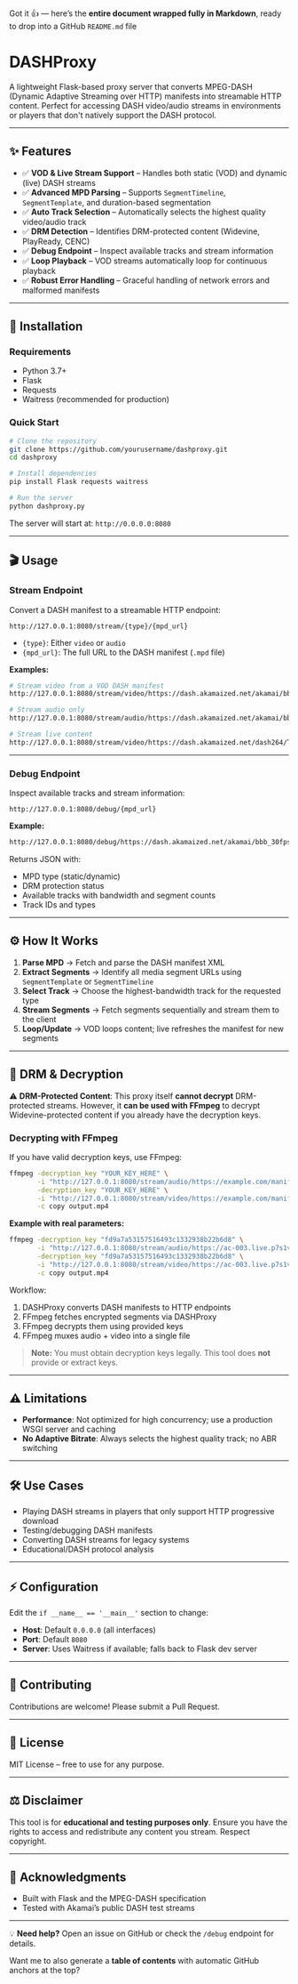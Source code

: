 Got it 👍 — here’s the **entire document wrapped fully in Markdown**, ready to drop into a GitHub `README.md` file
# DASHProxy

A lightweight Flask-based proxy server that converts MPEG-DASH (Dynamic Adaptive Streaming over HTTP) manifests into streamable HTTP content. Perfect for accessing DASH video/audio streams in environments or players that don't natively support the DASH protocol.

---

## ✨ Features

- ✅ **VOD & Live Stream Support** – Handles both static (VOD) and dynamic (live) DASH streams  
- ✅ **Advanced MPD Parsing** – Supports `SegmentTimeline`, `SegmentTemplate`, and duration-based segmentation  
- ✅ **Auto Track Selection** – Automatically selects the highest quality video/audio track  
- ✅ **DRM Detection** – Identifies DRM-protected content (Widevine, PlayReady, CENC)  
- ✅ **Debug Endpoint** – Inspect available tracks and stream information  
- ✅ **Loop Playback** – VOD streams automatically loop for continuous playback  
- ✅ **Robust Error Handling** – Graceful handling of network errors and malformed manifests  

---

## 🚀 Installation

### Requirements
- Python 3.7+
- Flask
- Requests
- Waitress (recommended for production)

### Quick Start

```bash
# Clone the repository
git clone https://github.com/yourusername/dashproxy.git
cd dashproxy

# Install dependencies
pip install Flask requests waitress

# Run the server
python dashproxy.py
````

The server will start at:
`http://0.0.0.0:8080`

---

## 🎬 Usage

### Stream Endpoint

Convert a DASH manifest to a streamable HTTP endpoint:

```
http://127.0.0.1:8080/stream/{type}/{mpd_url}
```

* `{type}`: Either `video` or `audio`
* `{mpd_url}`: The full URL to the DASH manifest (`.mpd` file)

**Examples:**

```bash
# Stream video from a VOD DASH manifest
http://127.0.0.1:8080/stream/video/https://dash.akamaized.net/akamai/bbb_30fps/bbb_30fps.mpd

# Stream audio only
http://127.0.0.1:8080/stream/audio/https://dash.akamaized.net/akamai/bbb_30fps/bbb_30fps.mpd

# Stream live content
http://127.0.0.1:8080/stream/video/https://dash.akamaized.net/dash264/TestCases/1c/qualcomm/2/MultiRate.mpd
```

---

### Debug Endpoint

Inspect available tracks and stream information:

```
http://127.0.0.1:8080/debug/{mpd_url}
```

**Example:**

```bash
http://127.0.0.1:8080/debug/https://dash.akamaized.net/akamai/bbb_30fps/bbb_30fps.mpd
```

Returns JSON with:

* MPD type (static/dynamic)
* DRM protection status
* Available tracks with bandwidth and segment counts
* Track IDs and types

---

## ⚙️ How It Works

1. **Parse MPD** → Fetch and parse the DASH manifest XML
2. **Extract Segments** → Identify all media segment URLs using `SegmentTemplate` or `SegmentTimeline`
3. **Select Track** → Choose the highest-bandwidth track for the requested type
4. **Stream Segments** → Fetch segments sequentially and stream them to the client
5. **Loop/Update** → VOD loops content; live refreshes the manifest for new segments

---

## 🔐 DRM & Decryption

⚠️ **DRM-Protected Content**: This proxy itself **cannot decrypt** DRM-protected streams.
However, it **can be used with FFmpeg** to decrypt Widevine-protected content if you already have the decryption keys.

### Decrypting with FFmpeg

If you have valid decryption keys, use FFmpeg:

```bash
ffmpeg -decryption_key "YOUR_KEY_HERE" \
       -i "http://127.0.0.1:8080/stream/audio/https://example.com/manifest.mpd" \
       -decryption_key "YOUR_KEY_HERE" \
       -i "http://127.0.0.1:8080/stream/video/https://example.com/manifest.mpd" \
       -c copy output.mp4
```

**Example with real parameters:**

```bash
ffmpeg -decryption_key "fd9a7a53157516493c1332938b22b6d8" \
       -i "http://127.0.0.1:8080/stream/audio/https://ac-003.live.p7s1video.net/e85065ab/t_009/nickelodeon-de/cenc-default.mpd" \
       -decryption_key "fd9a7a53157516493c1332938b22b6d8" \
       -i "http://127.0.0.1:8080/stream/video/https://ac-003.live.p7s1video.net/e85065ab/t_009/nickelodeon-de/cenc-default.mpd" \
       -c copy output.mp4
```

Workflow:

1. DASHProxy converts DASH manifests to HTTP endpoints
2. FFmpeg fetches encrypted segments via DASHProxy
3. FFmpeg decrypts them using provided keys
4. FFmpeg muxes audio + video into a single file

> **Note:** You must obtain decryption keys legally. This tool does **not** provide or extract keys.

---

## ⚠️ Limitations

* **Performance**: Not optimized for high concurrency; use a production WSGI server and caching
* **No Adaptive Bitrate**: Always selects the highest quality track; no ABR switching

---

## 🛠 Use Cases

* Playing DASH streams in players that only support HTTP progressive download
* Testing/debugging DASH manifests
* Converting DASH streams for legacy systems
* Educational/DASH protocol analysis

---

## ⚡ Configuration

Edit the `if __name__ == '__main__'` section to change:

* **Host**: Default `0.0.0.0` (all interfaces)
* **Port**: Default `8080`
* **Server**: Uses Waitress if available; falls back to Flask dev server

---

## 🤝 Contributing

Contributions are welcome! Please submit a Pull Request.

---

## 📜 License

MIT License – free to use for any purpose.

---

## ⚖️ Disclaimer

This tool is for **educational and testing purposes only**.
Ensure you have the rights to access and redistribute any content you stream. Respect copyright.

---

## 🙏 Acknowledgments

* Built with Flask and the MPEG-DASH specification
* Tested with Akamai’s public DASH test streams

---

💡 **Need help?** Open an issue on GitHub or check the `/debug` endpoint for details.

Want me to also generate a **table of contents** with automatic GitHub anchors at the top?
```
